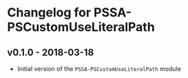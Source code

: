 # Changelog for PSSA-PSCustomUseLiteralPath

## v0.1.0 - 2018-03-18

* Initial version of the `PSSA-PSCustomUseLiteralPath` module
